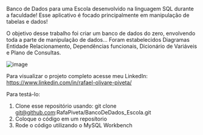 Banco de Dados para uma Escola desenvolvido na linguagem SQL durante a faculdade! 
Esse aplicativo é focado principalmente em manipulação de tabelas e dados!

O objetivo desse trabalho foi criar um banco de dados do zero, envolvendo toda a parte de manipulação de dados...
Foram estabelecidos Diagramas Entidade Relacionamento, Dependências funcionais, Dicionário de Variáveis e Plano de Consultas.

![image](https://github.com/RafaPiveta/BancoDeDados_Escola/assets/105398921/0b656c70-f2e5-4727-9e53-f4fad9e6cd62)

Para visualizar o projeto completo acesse meu LinkedIn: https://www.linkedin.com/in/rafael-olivare-piveta/

Para testá-lo:

1. Clone esse repositório usando: git clone git@github.com:RafaPiveta/BancoDeDados_Escola.git
2. Coloque o código em um reposítorio
3. Rode o código utilizando o MySQL Workbench
